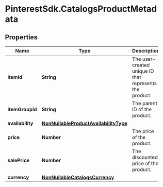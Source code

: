 # PinterestSdk.CatalogsProductMetadata

## Properties

Name | Type | Description | Notes
------------ | ------------- | ------------- | -------------
**itemId** | **String** | The user-created unique ID that represents the product. | 
**itemGroupId** | **String** | The parent ID of the product. | 
**availability** | [**NonNullableProductAvailabilityType**](NonNullableProductAvailabilityType.md) |  | 
**price** | **Number** | The price of the product. | 
**salePrice** | **Number** | The discounted price of the product. | 
**currency** | [**NonNullableCatalogsCurrency**](NonNullableCatalogsCurrency.md) |  | 


